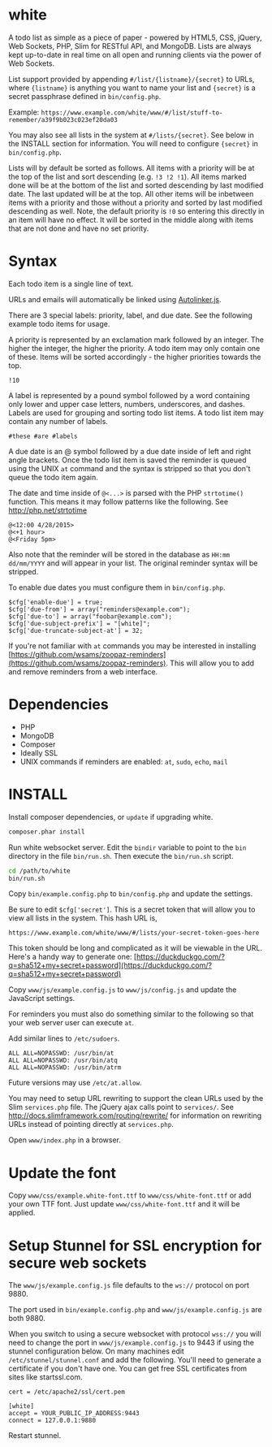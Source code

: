 white
=====

A todo list as simple as a piece of paper - powered by HTML5, CSS, jQuery, Web Sockets, PHP, Slim for RESTful API, and MongoDB. Lists are always kept up-to-date in real time on all open and running clients via the power of Web Sockets.

List support provided by appending `#/list/{listname}/{secret}` to URLs, where `{listname}` is anything you want to name your list and `{secret}` is a secret passphrase defined in `bin/config.php`.

Example: `https://www.example.com/white/www/#/list/stuff-to-remember/a39f9b023c023ef20da03`

You may also see all lists in the system at `#/lists/{secret}`. See below in the
INSTALL section for information. You will need to configure `{secret}` in `bin/config.php`.

Lists will by default be sorted as follows. All items with a priority will be at the top of the list and sort descending (e.g. `!3 !2 !1`). All items marked done will be at the bottom of the list and sorted descending by last modified date. The last updated will be at the top. All other items will be inbetween items with a priority and those without a priority and sorted by last modified descending as well. Note, the default priority is `!0` so entering this directly in an item will have no effect. It will be sorted in the middle along with items that are not done and have no set priority.

Syntax
======
Each todo item is a single line of text.

URLs and emails will automatically be linked using [Autolinker.js](https://github.com/gregjacobs/Autolinker.js).

There are 3 special labels: priority, label, and due date. See the following example todo items for usage.

A priority is represented by an exclamation mark followed by an integer. The higher the integer, the higher the priority. A todo item may only contain one of these. Items will be sorted accordingly - the higher priorities towards the top.

    !10

A label is represented by a pound symbol followed by a word containing only lower and upper case letters, numbers, underscores, and dashes. Labels are used for grouping and sorting todo list items. A todo list item may contain any number of labels.

    #these #are #labels

A due date is an @ symbol followed by a due date inside of left and right angle brackets. Once the todo list item is saved the reminder is queued using the UNIX `at` command and the syntax is stripped so that you don't queue the todo item again.

The date and time inside of `@<...>` is parsed with the PHP `strtotime()` function. This means it may follow patterns like the following. See http://php.net/strtotime

    @<12:00 4/28/2015>
    @<+1 hour>
    @<Friday 5pm>

Also note that the reminder will be stored in the database as `HH:mm dd/mm/YYYY` and will appear in your list. The original reminder syntax will be stripped.

To enable due dates you must configure them in `bin/config.php`.

    $cfg['enable-due'] = true;
    $cfg['due-from'] = array("reminders@example.com");
    $cfg['due-to'] = array("foobar@example.com");
    $cfg['due-subject-prefix'] = "[white]";
    $cfg['due-truncate-subject-at'] = 32;

If you're not familiar with `at` commands you may be interested in installing [https://github.com/wsams/zoopaz-reminders](https://github.com/wsams/zoopaz-reminders). This will allow you to add and remove reminders from a web interface.

Dependencies
============
* PHP
* MongoDB
* Composer
* Ideally SSL
* UNIX commands if reminders are enabled: `at`, `sudo`, `echo`, `mail`

INSTALL
=======

Install composer dependencies, or `update` if upgrading white.

```bash
composer.phar install
```

Run white websocket server. Edit the `bindir` variable to point to the `bin` directory in the file `bin/run.sh`. Then execute the `bin/run.sh` script.

```bash
cd /path/to/white
bin/run.sh
```

Copy `bin/example.config.php` to `bin/config.php` and update the settings.

Be sure to edit `$cfg['secret']`. This is a secret token that will allow you to view all lists in the system. This hash URL is,

    https://www.example.com/white/www/#/lists/your-secret-token-goes-here

This token should be long and complicated as it will be viewable in the URL. Here's a handy way to generate one: [https://duckduckgo.com/?q=sha512+my+secret+password](https://duckduckgo.com/?q=sha512+my+secret+password)

Copy `www/js/example.config.js` to `www/js/config.js` and update the JavaScript settings.

For reminders you must also do something similar to the following so that your web server user can execute `at`.

Add similar lines to `/etc/sudoers`.

    ALL ALL=NOPASSWD: /usr/bin/at
    ALL ALL=NOPASSWD: /usr/bin/atq
    ALL ALL=NOPASSWD: /usr/bin/atrm

Future versions may use `/etc/at.allow`.

You may need to setup URL rewriting to support the clean URLs used by the Slim `services.php` file. The jQuery ajax calls point to `services/`. See http://docs.slimframework.com/routing/rewrite/ for information on rewriting URLs instead of pointing directly at `services.php`.

Open `www/index.php` in a browser.

Update the font
===============

Copy `www/css/example.white-font.ttf` to `www/css/white-font.ttf` or add your own TTF font. Just update `www/css/white-font.ttf` and it will be applied.

Setup Stunnel for SSL encryption for secure web sockets
========================================================

The `www/js/example.config.js` file defaults to the `ws://` protocol on port 9880.

The port used in `bin/example.config.php` and `www/js/example.config.js` are both 9880.

When you switch to using a secure websocket with protocol `wss://` you will need to change the port in `www/js/example.config.js` to 9443 if using the stunnel configuration below. On many machines edit `/etc/stunnel/stunnel.conf` and add the following. You'll need to generate a certificate if you don't have one. You can get free SSL certificates from sites like startssl.com.

    cert = /etc/apache2/ssl/cert.pem

    [white]
    accept = YOUR_PUBLIC_IP_ADDRESS:9443
    connect = 127.0.0.1:9880

Restart stunnel.
